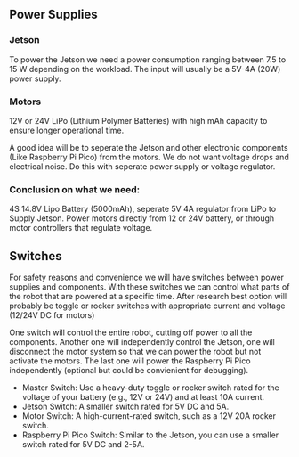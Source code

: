 ## Power Supplies

### Jetson
To power the Jetson we need a power consumption ranging between 7.5 to 15 W depending on the workload. The input will usually be a 5V-4A (20W) power supply.


### Motors
12V or 24V LiPo (Lithium Polymer Batteries) with high mAh capacity to ensure longer operational time. 


A good idea will be to seperate the Jetson and other electronic components (Like Raspberry Pi Pico) from the motors. We do not want voltage drops and electrical noise. Do this with seperate power supply or voltage regulator.

### Conclusion on what we need:
4S 14.8V Lipo Battery (5000mAh), seperate 5V 4A regulator from LiPo to Supply Jetson.
Power motors directly from 12 or 24V battery, or through motor controllers that regulate voltage.


## Switches
For safety reasons and convenience we will have switches between power supplies and components. With these switches we can control what parts of the robot that are powered at a specific time.
After research best option will probably be toggle or rocker switches with appropriate current and voltage (12/24V DC for motors)

One switch will control the entire robot, cutting off power to all the components. Another one will independently control the Jetson, one will disconnect the motor system so that we can power the robot but not activate the motors. The last one will power the Raspberry Pi Pico independently (optional but could be convienient for debugging).

- Master Switch: Use a heavy-duty toggle or rocker switch rated for the voltage of your battery (e.g., 12V or 24V) and at least 10A current.
- Jetson Switch: A smaller switch rated for 5V DC and 5A.
- Motor Switch: A high-current-rated switch, such as a 12V 20A rocker switch.
- Raspberry Pi Pico Switch: Similar to the Jetson, you can use a smaller switch rated for 5V DC and 2-5A.
